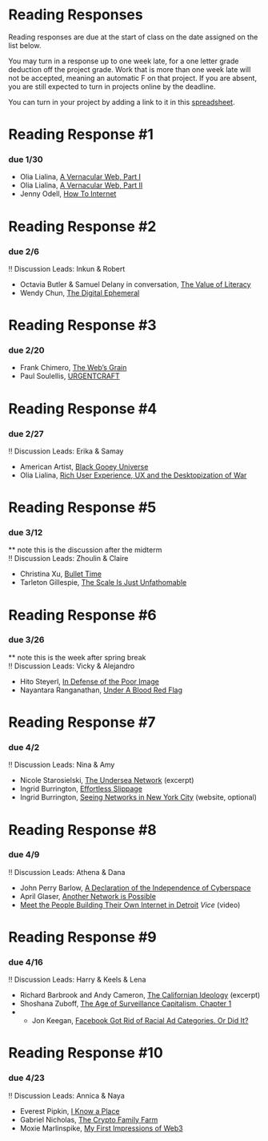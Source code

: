 # Reading Responses
Reading responses are due at the start of class on the date assigned on the list below.

You may turn in a response up to one week late, for a one letter grade deduction off the project grade. Work that is more than one week late will not be accepted, meaning an automatic F on that project. If you are absent, you are still expected to turn in projects online by the deadline.

You can turn in your project by adding a link to it in this [spreadsheet](https://docs.google.com/spreadsheets/d/1I4rMb-gg-LCbdFIfDhe7uzGNk5gqZN4I2E5XjWZsquM/edit#gid=1715658920).

# Reading Response #1
### due 1/30
* Olia Lialina, [A Vernacular Web, Part I](http://art.teleportacia.org/observation/vernacular/)
* Olia Lialina, [A Vernacular Web, Part II](http://contemporary-home-computing.org/vernacular-web-2/)
* Jenny Odell, [How To Internet](https://humanparts.medium.com/how-to-internet-6c379e75c8e0)

# Reading Response #2
### due 2/6
‼️ Discussion Leads: Inkun & Robert  
* Octavia Butler & Samuel Delany in conversation, [The Value of Literacy](https://www.blackhistory.mit.edu/archive/transcript-octavia-butler-and-samuel-delany-1998)
* Wendy Chun, [The Digital Ephemeral](https://arena-attachments.s3.amazonaws.com/14824958/1fa6a1f044fd6eea7bde0f131dc6e268.pdf?1642897047)

# Reading Response #3
### due 2/20
* Frank Chimero, [The Web’s Grain](https://frankchimero.com/blog/2015/the-webs-grain/)
* Paul Soulellis, [URGENTCRAFT](https://soulellis.com/writing/post-documenta/index.html)

# Reading Response #4
### due 2/27 
‼️ Discussion Leads: Erika & Samay  
* American Artist, [Black Gooey Universe](https://web.archive.org/web/20220320101557/https://unbag.net/end/black-gooey-universe)
* Olia Lialina, [Rich User Experience, UX and the Desktopization of War](http://contemporary-home-computing.org/RUE/)

# Reading Response #5
### due 3/12
** note this is the discussion after the midterm  
‼️ Discussion Leads: Zhoulin & Claire  
* Christina Xu, [Bullet Time](https://logicmag.io/china/bullet-time/)
* Tarleton Gillespie, [The Scale Is Just Unfathomable](https://logicmag.io/scale/the-scale-is-just-unfathomable/)

# Reading Response #6
### due 3/26
** note this is the week after spring break  
‼️ Discussion Leads:  Vicky & Alejandro  
* Hito Steyerl, [In Defense of the Poor Image](https://www.e-flux.com/journal/10/61362/in-defense-of-the-poor-image/)
* Nayantara Ranganathan, [Under A Blood Red Flag](https://logicmag.io/commons/under-a-blood-red-flag/)

# Reading Response #7
### due 4/2
‼️ Discussion Leads:  Nina & Amy  
* Nicole Starosielski, [The Undersea Network](https://blogs.commons.georgetown.edu/engl-711-fall2017/files/2017/08/The-Undersea-Network_Starosielski.pdf) (excerpt)
* Ingrid Burrington, [Effortless Slippage](https://www.e-flux.com/architecture/dimensions-of-citizenship/178279/effortless-slippage/)
* Ingrid Burrington, [Seeing Networks in New York City](https://web.archive.org/web/20230820001709/http://seeingnetworks.in/nyc/) (website, optional)

# Reading Response #8
### due 4/9
‼️ Discussion Leads: Athena & Dana  
* John Perry Barlow, [A Declaration of the Independence of Cyberspace](https://www.eff.org/cyberspace-independence)
* April Glaser, [Another Network is Possible](https://logicmag.io/bodies/another-network-is-possible/)
* [Meet the People Building Their Own Internet in Detroit](https://video.vice.com/en_us/video/motherboard-dear-future-people-building-their-own-internet-detroit/59cebd5795073d0905939aeb) *Vice* (video)

# Reading Response #9
### due 4/16
‼️ Discussion Leads:  Harry & Keels & Lena  
* Richard Barbrook and Andy Cameron, [The Californian Ideology](https://arena-attachments.s3.amazonaws.com/14592114/c5f597590707072ee524f5c252faf4c6.pdf?1641475747) (excerpt)
* Shoshana Zuboff, [The Age of Surveillance Capitalism, Chapter 1](https://arena-attachments.s3.amazonaws.com/16000558/ca7ec9746b00ffe28db50d0278a6a72c.pdf?1649627612)
* * Jon Keegan, [Facebook Got Rid of Racial Ad Categories. Or Did It?](https://themarkup.org/citizen-browser/2021/07/09/facebook-got-rid-of-racial-ad-categories-or-did-it)

# Reading Response #10
### due 4/23
‼️ Discussion Leads: Annica & Naya  
* Everest Pipkin, [I Know a Place](https://pioneerworks.org/broadcast/i-know-a-place-pipkin)
* Gabriel Nicholas, [The Crypto Family Farm](https://logicmag.io/bodies/the-crypto-family-farm/)
* Moxie Marlinspike, [My First Impressions of Web3](https://moxie.org/2022/01/07/web3-first-impressions.html)

